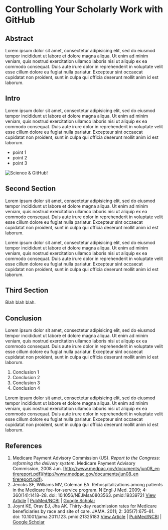 # Controlling Your Scholarly Work with GitHub

## Abstract
Lorem ipsum dolor sit amet, consectetur adipisicing elit, sed do eiusmod
tempor incididunt ut labore et dolore magna aliqua. Ut enim ad minim veniam,
quis nostrud exercitation ullamco laboris nisi ut aliquip ex ea commodo
consequat. Duis aute irure dolor in reprehenderit in voluptate velit esse
cillum dolore eu fugiat nulla pariatur. Excepteur sint occaecat cupidatat non
proident, sunt in culpa qui officia deserunt mollit anim id est laborum.

## Intro
Lorem ipsum dolor sit amet, consectetur adipisicing elit, sed do eiusmod
tempor incididunt ut labore et dolore magna aliqua. Ut enim ad minim veniam,
quis nostrud exercitation ullamco laboris nisi ut aliquip ex ea commodo
consequat. Duis aute irure dolor in reprehenderit in voluptate velit esse
cillum dolore eu fugiat nulla pariatur. Excepteur sint occaecat cupidatat non
proident, sunt in culpa qui officia deserunt mollit anim id est laborum.

  * point 1
  * point 2
  * point 3

![Science & GitHub!](https://octodex.github.com/images/labtocat.png)

## Second Section
Lorem ipsum dolor sit amet, consectetur adipisicing elit, sed do eiusmod
tempor incididunt ut labore et dolore magna aliqua. Ut enim ad minim veniam,
quis nostrud exercitation ullamco laboris nisi ut aliquip ex ea commodo
consequat. Duis aute irure dolor in reprehenderit in voluptate velit esse
cillum dolore eu fugiat nulla pariatur. Excepteur sint occaecat cupidatat non
proident, sunt in culpa qui officia deserunt mollit anim id est laborum.

Lorem ipsum dolor sit amet, consectetur adipisicing elit, sed do eiusmod
tempor incididunt ut labore et dolore magna aliqua. Ut enim ad minim veniam,
quis nostrud exercitation ullamco laboris nisi ut aliquip ex ea commodo
consequat. Duis aute irure dolor in reprehenderit in voluptate velit esse
cillum dolore eu fugiat nulla pariatur. Excepteur sint occaecat cupidatat non
proident, sunt in culpa qui officia deserunt mollit anim id est laborum.

## Third Section
Blah blah blah.

## Conclusion
Lorem ipsum dolor sit amet, consectetur adipisicing elit, sed do eiusmod
tempor incididunt ut labore et dolore magna aliqua. Ut enim ad minim veniam,
quis nostrud exercitation ullamco laboris nisi ut aliquip ex ea commodo
consequat. Duis aute irure dolor in reprehenderit in voluptate velit esse
cillum dolore eu fugiat nulla pariatur. Excepteur sint occaecat cupidatat non
proident, sunt in culpa qui officia deserunt mollit anim id est laborum.

  1. Conclusion 1
  2. Conclusion 2
  3. Conclusion 3
  4. Conclusion 4

Lorem ipsum dolor sit amet, consectetur adipisicing elit, sed do eiusmod
tempor incididunt ut labore et dolore magna aliqua. Ut enim ad minim veniam,
quis nostrud exercitation ullamco laboris nisi ut aliquip ex ea commodo
consequat. Duis aute irure dolor in reprehenderit in voluptate velit esse
cillum dolore eu fugiat nulla pariatur. Excepteur sint occaecat cupidatat non
proident, sunt in culpa qui officia deserunt mollit anim id est laborum.

## References
1. Medicare Payment Advisory Commission (US). *Report to the Congress: reforming the delivery system*. Medicare Payment Advisory Commission, 2008 Jun. [http://www.medpac.gov/documents/jun08_en​tirereport.pdf](http://www.medpac.gov/documents/jun08_en​tirereport.pdf).
2. Jencks SF, Williams MV, Coleman EA. Rehospitalizations among patients in the Medicare fee-for-service program. N Engl J Med. 2009; 4: 360(14):1418–28. doi: 10.1056/NEJMsa0803563. pmid:19339721
    [View Article](http://dx.doi.org/10.1056/nejmsa0803563) | 
    [PubMed/NCBI](http://www.ncbi.nlm.nih.gov/entrez/query.fcgi?db=PubMed&cmd=Search&doptcmdl=Citation&defaultField=Title+Word&term=Jencks%5Bauthor%5D+AND+Rehospitalizations+among+patients+in+the+Medicare+fee-for-service+program) | 
    [Google Scholar](http://scholar.google.com/scholar_lookup?title=Rehospitalizations+among+patients+in+the+Medicare+fee-for-service+program&author=Jencks&publication_year=2009)
3. Joynt KE, Orav EJ, Jha AK. Thirty-day readmission rates for Medicare beneficiaries by race and site of care. JAMA. 2011; 2: 305(7):675–81. doi: 10.1001/jama.2011.123. pmid:21325183
    [View Article](http://dx.doi.org/10.1001/jama.2011.123) | 
    [PubMed/NCBI](http://www.ncbi.nlm.nih.gov/entrez/query.fcgi?db=PubMed&cmd=Search&doptcmdl=Citation&defaultField=Title+Word&term=Joynt%5Bauthor%5D+AND+Thirty-day+readmission+rates+for+Medicare+beneficiaries+by+race+and+site+of+care) | 
    [Google Scholar](http://scholar.google.com/scholar_lookup?title=Thirty-day+readmission+rates+for+Medicare+beneficiaries+by+race+and+site+of+care&author=Joynt&publication_year=2011)
